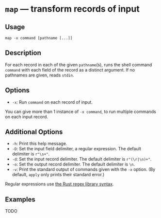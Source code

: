 # `map` — transform records of input

## Usage

```
map -x command [pathname [...]]
```

## Description

For each record in each of the given `pathname`(s), runs the shell command
`command` with each field of the record as a distinct argument. If no pathnames
are given, reads `stdin`.

## Options

* `-x`: Run `command` on each record of input.

You can give more than 1 instance of `-x command`, to run multiple commands on
each input record.

## Additional Options

* `-h`: Print this help message.
* `-D`: Set the input field delimiter, a regular expression. The default
  delimiter is `r"\s+"`.
* `-d`: Set the input record delimiter. The default delimiter is `r"(\r|\n)+"`.
* `-o`: Set the output record delimiter. The default delimiter is `\n`.
* `-v`: Print the standard output of commands given with the `-x` option. (By
  default, `apply` only prints their standard error.)

Regular expressions use [the Rust regex library
syntax](https://docs.rs/regex/latest/regex/).

## Examples

TODO
